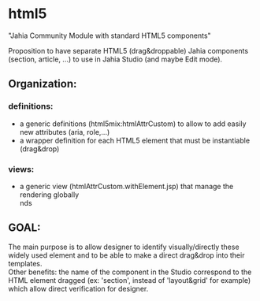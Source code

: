 # html5
"Jahia Community Module with standard HTML5 components"

Proposition to have separate HTML5 (drag&droppable) Jahia components (section, article, ...) to use in Jahia Studio (and maybe Edit mode).

<h2>Organization:</h2>


<h3>definitions:</h3>
<ul>
<li>a generic definitions (html5mix:htmlAttrCustom) to allow to add easily new attributes (aria, role,...)</li>
<li>a wrapper definition for each HTML5 element that must be instantiable (drag&drop)</li>
</ul>


<h3>views:</h3>
<ul>
<li>a generic view (htmlAttrCustom.withElement.jsp) that manage the rendering globally</li>nds
</ul>

<h2>GOAL:</h2>
<p>The main purpose is to allow designer to identify visually/directly these widely used element and to be able to make a direct drag&drop into their templates.<BR>
Other benefits: the name of the component in the Studio correspond to the HTML element dragged (ex: 'section', instead of 'layout&grid' for example) which allow direct verification for designer.</p>
